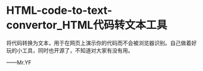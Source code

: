 # HTML-code-to-text-convertor_HTML代码转文本工具
将代码转换为文本，用于在网页上演示你的代码而不会被浏览器识别。自己做着好玩的小工具，同时也开源了，不知道对大家有没有用。

——Mr.YF
